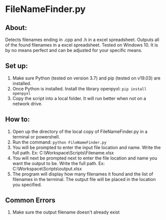 # FileNameFinder.py

## About:
Detects filenames ending in .cpp and .h in a excel spreadsheet. Outputs all of the found filenames in a excel spreadsheet. Tested on Windows 10.
It is by no means perfect and can be adjusted for your specific means.

## Set up:
1. Make sure Python (tested on version 3.7) and pip (tested on v19.03) are installed. 
2. Once Python is installed. Install the library openpyxl:
```pip install openpyxl```
3. Copy the script into a local folder. It will run better when not on a network drive.

## How to:
1. Open up the directory of the local copy of FileNameFinder.py in a terminal or powershell.
2. Run the command:
```python FileNameFinder.py```
3. You will be prompted to enter the input file location and name. Write the full path. Ex: C:\Workspace\Scripts\Filename.xlsx
4. You will next be prompted next to enter the file location and name you want the output to be. Write the full path. Ex: C:\Workspace\Scripts\output.xlsx
5. The program will display how many filenames it found and the list of filenames in the terminal. The output file will be placed in the location you specified.

## Common Errors
1. Make sure the output filename doesn't already exist
